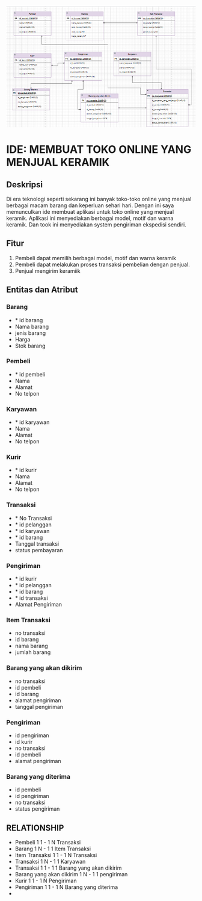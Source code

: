 ![Tambah Data](https://github.com/NormalikaShandi/IF214002/blob/main/Pertemuan5/img/Screenshot%20(747).png "Tambah Data")


# IDE: MEMBUAT TOKO ONLINE YANG MENJUAL KERAMIK

## Deskripsi

Di era teknologi seperti sekarang ini banyak toko-toko online yang menjual berbagai macam barang dan keperluan sehari hari. Dengan ini saya memunculkan ide membuat aplikasi untuk toko online yang menjual keramik. Aplikasi ini menyediakan berbagai model, motif dan warna keramik. Dan took ini menyediakan system pengiriman ekspedisi sendiri.

## Fitur

1.	Pembeli dapat memilih berbagai model, motif dan warna keramik
2.	Pembeli dapat melakukan proses transaksi pembelian dengan penjual.
3.	Penjual mengirim keramiik 

## Entitas dan Atribut

### Barang

-	\* id barang
-	Nama barang
-	jenis barang
-	Harga 
-	Stok barang

### Pembeli

-	\* id pembeli
-	Nama
-	Alamat
-	No telpon

### Karyawan

-	\* id karyawan
-	Nama
-	Alamat
-	No telpon

### Kurir

-	\* id kurir
-	Nama
-	Alamat
-	No telpon

### Transaksi

-	\* No Transaksi
-	\* id pelanggan
-	\* id karyawan
-	\* id barang 
-	Tanggal transaksi
-	status pembayaran

### Pengiriman 
-	\* id kurir 
-	\* id pelanggan
-	\* id barang
-	\* id transaksi
-	Alamat Pengiriman

### Item Transaksi
- no transaksi
- id barang
- nama barang 
- jumlah barang

### Barang yang akan dikirim
- no transaksi
- id pembeli
- id barang
- alamat pengiriman 
- tanggal pengiriman

### Pengiriman
- id pengiriman
- id kurir 
- no transaksi
- id pembeli 
- alamat pengiriman

### Barang yang diterima
- id pembeli
- id pengiriman
- no transaksi
- status pengiriman

## RELATIONSHIP
- Pembeli 1 1 - 1 N Transaksi
- Barang 1 N - 1 1 Item Transaksi 
- Item Transaksi 1 1 - 1 N Transaksi
- Transaksi 1 N - 1 1 Karyawan
- Transaksi 1 1 - 1 1 Barang yang akan dikirim  
- Barang yang akan dikirim 1 N - 1 1 pengiriman
- Kurir 1 1 - 1 N Pengiriman
- Pengiriman 1 1 - 1 N Barang yang diterima
- 


